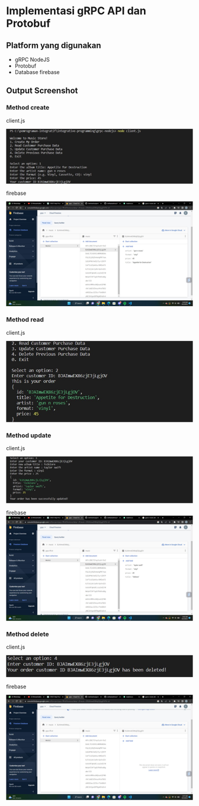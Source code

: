 # Implementasi gRPC API dan Protobuf
## Platform yang digunakan
- gRPC NodeJS
- Protobuf
- Database firebase

## Output Screenshot
### Method create
client.js 

![WhatsApp Image 2023-04-03 at 3.44.31 AM.jpeg](https://github.com/tarishaicha/gambar/blob/main/WhatsApp%20Image%202023-04-03%20at%203.44.31%20AM.jpeg?raw=true)

firebase

![WhatsApp Image 2023-04-03 at 3.44.49 AM.jpeg](https://github.com/tarishaicha/gambar/blob/main/WhatsApp%20Image%202023-04-03%20at%203.44.49%20AM.jpeg?raw=true)

### Method read
client.js

![WhatsApp Image 2023-04-03 at 3.45.31 AM.jpeg](https://github.com/tarishaicha/gambar/blob/main/WhatsApp%20Image%202023-04-03%20at%203.45.31%20AM.jpeg?raw=true)

### Method update
client.js

![WhatsApp Image 2023-04-03 at 3.46.25 AM.jpeg](https://github.com/tarishaicha/gambar/blob/main/WhatsApp%20Image%202023-04-03%20at%203.46.25%20AM.jpeg?raw=true)

firebase
![WhatsApp Image 2023-04-03 at 3.46.35 AM.jpeg](https://github.com/tarishaicha/gambar/blob/main/WhatsApp%20Image%202023-04-03%20at%203.46.35%20AM.jpeg?raw=true)

### Method delete
client.js

![WhatsApp Image 2023-04-03 at 3.47.05 AM.jpeg](https://github.com/tarishaicha/gambar/blob/main/WhatsApp%20Image%202023-04-03%20at%203.47.05%20AM.jpeg?raw=true)

firebase

![WhatsApp Image 2023-04-03 at 3.47.19 AM.jpeg](https://github.com/tarishaicha/gambar/blob/main/WhatsApp%20Image%202023-04-03%20at%203.47.19%20AM.jpeg?raw=true)